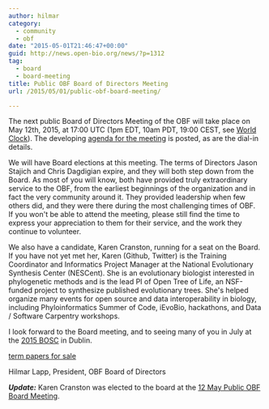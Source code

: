 ```yaml
---
author: hilmar
category:
  - community
  - obf
date: "2015-05-01T21:46:47+00:00"
guid: http://news.open-bio.org/news/?p=1312
tag:
  - board
  - board-meeting
title: Public OBF Board of Directors Meeting
url: /2015/05/01/public-obf-board-meeting/

---
```

The next public Board of Directors Meeting of the OBF will take place on May 12th, 2015, at 17:00 UTC (1pm EDT, 10am PDT, 19:00 CEST, see [World Clock](http://# "OBF Meeting in World Clock")). The developing [agenda for the meeting](/wiki/Minutes:2015_May_ConfCall "Board Meeting agenda") is posted, as are the dial-in details.

We will have Board elections at this meeting. The terms of Directors Jason Stajich and Chris Dagdigian expire, and they will both step down from the Board. As most of you will know, both have provided truly extraordinary service to the OBF, from the earliest beginnings of the organization and in fact the very community around it. They provided leadership when few others did, and they were there during the most challenging times of OBF.  If you won't be able to attend the meeting, please still find the time to express your appreciation to them for their service, and the work they continue to volunteer.

We also have a candidate, Karen Cranston, running for a seat on the Board. If you have not yet met her, Karen (Github, Twitter) is the Training Coordinator and Informatics Project Manager at the National Evolutionary Synthesis Center (NESCent). She is an evolutionary biologist interested in phylogenetic methods and is the lead PI of Open Tree of Life, an NSF-funded project to synthesize published evolutionary trees. She's helped organize many events for open source and data interoperability in biology, including Phyloinformatics Summer of Code, iEvoBio, hackathons, and Data / Software Carpentry workshops.

I look forward to the Board meeting, and to seeing many of you in July at the [2015 BOSC](/wiki/BOSC_2015 "BOSC 2015") in Dublin.

[term papers for sale](http://termpaperhelponline.com/term-papers-for-sale)

Hilmar Lapp, President, OBF Board of Directors

_**Update:**_ Karen Cranston was elected to the board at the [12 May Public OBF Board Meeting](/wiki/Minutes:2015_May_ConfCall "meeting minutes").
